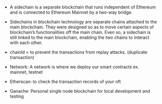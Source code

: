 - A sidechain is a separate blockchain that runs independent of Ethereum and is connected to Ethereum Mainnet by a two-way bridge.
- Sidechains in blockchain technology are separate chains attached to the main blockchain. They were designed so as to move certain aspects of blockchain’s functionalities off the main chain. Even so, a sidechain is still linked to the main blockchain, enabling the two chains to interact with each other.

- chainId = to prevent the transactions from replay attacks. (duplicate transaction)

- Network: A network is where we deploy our smart contracts ex. mainnet, testnet

- Etherscan: to check the transaction records of your nft

- Ganache: Personal single node blockchain for local development and testing

